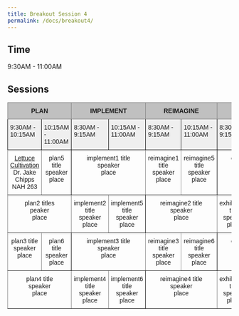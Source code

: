 ```yaml
---
title: Breakout Session 4
permalink: /docs/breakout4/
---
```


## Time

9:30AM - 11:00AM

## Sessions

<style type="text/css">
.tg  {border-collapse:collapse;border-spacing:0;}
.tg td{border-color:black;border-style:solid;border-width:1px;font-family:Arial, sans-serif;font-size:14px;
  overflow:hidden;padding:10px 5px;word-break:normal;}
.tg th{border-color:black;border-style:solid;border-width:1px;font-family:Arial, sans-serif;font-size:14px;
  font-weight:normal;overflow:hidden;padding:10px 5px;word-break:normal;}
.tg .tg-34fe{background-color:#c0c0c0;border-color:inherit;text-align:center;vertical-align:top}
.tg .tg-zlqz{background-color:#c0c0c0;border-color:inherit;font-weight:bold;text-align:center;vertical-align:top}
.tg .tg-baqh{text-align:center;vertical-align:top}
.tg .tg-c3ow{border-color:inherit;text-align:center;vertical-align:top}
.tg .tg-kftd{background-color:#efefef;text-align:left;vertical-align:top}
</style>
<table class="tg">
<thead>
  <tr>
    <th class="tg-34fe" colspan="2"><span style="font-weight:bold">PLAN</span></th>
    <th class="tg-34fe" colspan="2"><span style="font-weight:bold">IMPLEMENT</span></th>
    <th class="tg-34fe" colspan="2"><span style="font-weight:bold">REIMAGINE</span></th>
    <th class="tg-zlqz" colspan="2">EXHIBITORS</th>
  </tr>
</thead>
<tbody>
  <tr>
    <td class="tg-kftd">9:30AM - 10:15AM</td>
    <td class="tg-kftd">10:15AM - 11:00AM</td>
    <td class="tg-kftd">8:30AM - 9:15AM</td>
    <td class="tg-kftd">10:15AM - 11:00AM</td>
    <td class="tg-kftd">8:30AM - 9:15AM</td>
    <td class="tg-kftd">10:15AM - 11:00AM</td>
    <td class="tg-kftd">8:30AM - 9:15AM</td>
    <td class="tg-kftd">10:15AM - 11:00AM</td>
  </tr>
  <tr>
    <td class="tg-c3ow"><a href="https://jake-chipps.github.io/SSI24/docs/b1p1/">Lettuce Cultivation</a><br>Dr. Jake Chipps<br>NAH 263</td>
    <td class="tg-baqh">plan5 title<br>speaker<br>place</td>
    <td class="tg-c3ow" colspan="2">implement1 title<br>speaker<br>place<br></td>
    <td class="tg-c3ow">reimagine1 title<br>speaker<br>place<br></td>
    <td class="tg-baqh">reimagine5 title<br>speaker<br>place</td>
    <td class="tg-c3ow" colspan="2">exhibition1 title<br>speaker<br>place<br></td>
  </tr>
  <tr>
    <td class="tg-c3ow" colspan="2">plan2 titles<br>peaker<br>place<br></td>
    <td class="tg-c3ow">implement2 title<br>speaker<br>place<br></td>
    <td class="tg-baqh">implement5 title<br>speaker<br>place</td>
    <td class="tg-c3ow" colspan="2">reimagine2 title<br>speaker<br>place<br></td>
    <td class="tg-c3ow">exhibition2 title<br>speaker<br>place<br></td>
    <td class="tg-baqh">exhibition5 title<br>speaker<br>place</td>
  </tr>
  <tr>
    <td class="tg-c3ow">plan3 title<br>speaker<br>place</td>
    <td class="tg-baqh">plan6 title<br>speaker<br>place</td>
    <td class="tg-c3ow" colspan="2">implement3 title<br>speaker<br>place<br></td>
    <td class="tg-c3ow">reimagine3 title<br>speaker<br>place<br></td>
    <td class="tg-baqh">reimagine6 title<br>speaker<br>place</td>
    <td class="tg-c3ow" colspan="2">exhibition3 title<br>speaker<br>place<br></td>
  </tr>
  <tr>
    <td class="tg-c3ow" colspan="2">plan4 title<br>speaker<br>place</td>
    <td class="tg-c3ow">implement4 title<br>speaker<br>place</td>
    <td class="tg-baqh">implement6 title<br>speaker<br>place</td>
    <td class="tg-c3ow" colspan="2">reimagine4 title<br>speaker<br>place<br></td>
    <td class="tg-c3ow">exhibition4 title<br>speaker<br>place<br></td>
    <td class="tg-baqh">exhibition6 title<br>speaker<br>place</td>
  </tr>
</tbody>
</table>